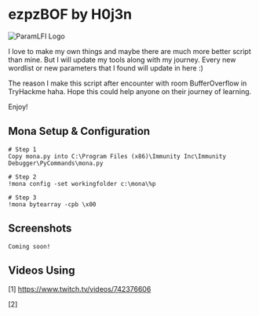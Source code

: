 # ezpzBOF by H0j3n

![ParamLFI Logo](https://github.com/H0j3n/EazyPeazy/blob/master/My%20Tools/Ezpz%20BOF/img/logo.PNG)

I love to make my own things and maybe there are much more better script than mine. But I will update my tools along with my journey. Every new wordlist or new parameters that I found will update in here :)

The reason I make this script after encounter with room BufferOverflow in TryHackme haha. Hope this could help anyone on their journey of learning.

Enjoy!

## Mona Setup & Configuration

```
# Step 1 
Copy mona.py into C:\Program Files (x86)\Immunity Inc\Immunity Debugger\PyCommands\mona.py

# Step 2
!mona config -set workingfolder c:\mona\%p

# Step 3
!mona bytearray -cpb \x00
```

## Screenshots

```
Coming soon!
```

## Videos Using

[1] https://www.twitch.tv/videos/742376606

[2] 